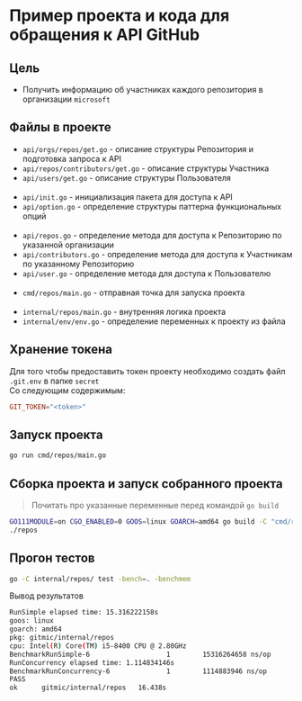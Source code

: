# Пример проекта и кода для обращения к API GitHub

## Цель
- Получить информацию об участниках каждого репозитория в организации `microsoft`

## Файлы в проекте
- `api/orgs/repos/get.go` - описание структуры Репозитория и подготовка запроса к API
- `api/repos/contributors/get.go` - описание структуры Участника
- `api/users/get.go` - описание структуры Пользователя  
&nbsp;
- `api/init.go` - инициализация пакета для доступа к API
- `api/option.go` - определение структуры паттерна функциональных опций  
&nbsp;
- `api/repos.go` - определение метода для доступа к Репозиторию по указанной организации
- `api/contributors.go` - определение метода для доступа к Участникам по указанному Репозиторию
- `api/user.go` - определение метода для доступа к Пользователю  
&nbsp;
- `cmd/repos/main.go` - отправная точка для запуска проекта  
&nbsp;
- `internal/repos/main.go` - внутренняя логика проекта
- `internal/env/env.go` - определение переменных к проекту из файла


## Хранение токена
Для того чтобы предоставить токен проекту необходимо создать файл `.git.env` в папке `secret`  
Со следующим содержимым:
```toml
GIT_TOKEN="<token>"
```

## Запуск проекта
```bash
go run cmd/repos/main.go
```

## Сборка проекта и запуск собранного проекта
> Почитать про указанные переменные перед командой `go build`
```bash
GO111MODULE=on CGO_ENABLED=0 GOOS=linux GOARCH=amd64 go build -C "cmd/repos" -ldflags "-s -w" -o ../../repos
./repos
```

## Прогон тестов
```bash
go -C internal/repos/ test -bench=. -benchmem
```
Вывод результатов
```bash
RunSimple elapsed time: 15.316222158s
goos: linux
goarch: amd64
pkg: gitmic/internal/repos
cpu: Intel(R) Core(TM) i5-8400 CPU @ 2.80GHz
BenchmarkRunSimple-6                   1        15316264658 ns/op        8737640 B/op      52356 allocs/op
RunConcurrency elapsed time: 1.114834146s
BenchmarkRunConcurrency-6              1        1114883946 ns/op          505480 B/op       1284 allocs/op
PASS
ok      gitmic/internal/repos   16.438s
```